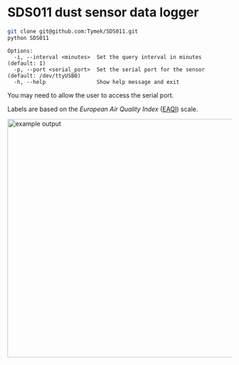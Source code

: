 # SDS011 dust sensor data logger

```sh
git clone git@github.com:Tymek/SDS011.git
python SDS011
```
```
Options:
  -i, --interval <minutes>  Set the query interval in minutes (default: 1)
  -p, --port <serial_port>  Set the serial port for the sensor (default: /dev/ttyUSB0)
  -h, --help                Show help message and exit
```
You may need to allow the user to access the serial port.

Labels are based on the _European Air Quality Index_ ([EAQI](https://airindex.eea.europa.eu)) scale.

<img src="https://github.com/user-attachments/assets/47c72176-5ae2-466a-ad5d-1775573dcb9e" width="536" alt="example output">
